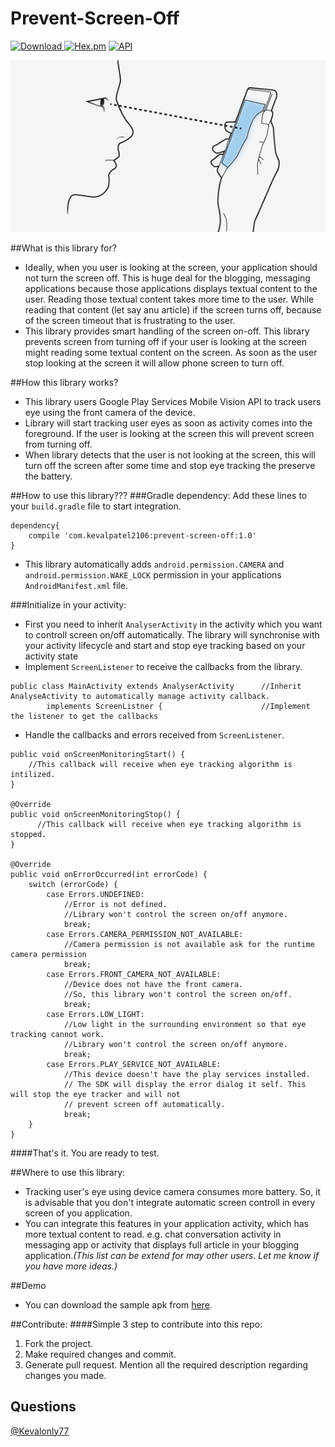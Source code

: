 # Prevent-Screen-Off

[ ![Download](https://api.bintray.com/packages/kevalpatel2106/maven/Prevent-Screen-Off/images/download.svg) ](https://bintray.com/kevalpatel2106/maven/Prevent-Screen-Off/_latestVersion) [![Hex.pm](https://img.shields.io/hexpm/l/plug.svg)](https://github.com/kevalpatel2106/UserAwareVideoView) [![API](https://img.shields.io/badge/API-15%2B-orange.svg?style=flat)](https://android-arsenal.com/api?level=15)

![Main image](/assets/Prevent_screen_off.gif)

##What is this library for?
- Ideally, when you user is looking at the screen, your application should not turn the screen off. This is huge deal for the blogging, messaging applications because those applications displays textual content to the user. Reading those textual content takes more time to the user. While reading that content (let say anu article) if the screen turns off, because of the screen timeout that is frustrating to the user.
- This library provides smart handling of the screen on-off. This library prevents screen from turning off if your user is looking at the screen might reading some textual content on the screen. As soon as the user stop looking at the screen it will allow phone screen to turn off.

##How this library works?
- This library users Google Play Services Mobile Vision API to track users eye using the front camera of the device. 
- Library will start tracking user eyes as soon as activity comes into the foreground. If the user is looking at the screen this will prevent screen from turning off.
- When library detects that the user is not looking at the screen, this will turn off the screen after some time and stop eye tracking the preserve the battery. 

##How to use this library???
###Gradle dependency:
Add these lines to your `build.gradle` file to start integration. 

```
dependency{
    compile 'com.kevalpatel2106:prevent-screen-off:1.0'
}
```
- This library automatically adds `android.permission.CAMERA` and `android.permission.WAKE_LOCK` permission in your applications `AndroidManifest.xml` file.

###Initialize in your activity:
- First you need to inherit `AnalyserActivity` in the activity which you want to controll screen on/off automatically. The library will synchronise with your activity lifecycle and start and stop eye tracking based on your activity state
- Implement `ScreenListener` to receive the callbacks from the library.
```
public class MainActivity extends AnalyserActivity      //Inherit AnalyseActivity to automatically manage activity callback.
        implements ScreenListner {                      //Implement the listener to get the callbacks
```

- Handle the callbacks and errors received from `ScreenListener`.
```
public void onScreenMonitoringStart() {
    //This callback will receive when eye tracking algorithm is intilized.
}

@Override
public void onScreenMonitoringStop() {
      //This callback will receive when eye tracking algorithm is stopped.
}

@Override
public void onErrorOccurred(int errorCode) {
    switch (errorCode) {
        case Errors.UNDEFINED:  
            //Error is not defined. 
            //Library won't control the screen on/off anymore.
            break;
        case Errors.CAMERA_PERMISSION_NOT_AVAILABLE:    
            //Camera permission is not available ask for the runtime camera permission
            break;
        case Errors.FRONT_CAMERA_NOT_AVAILABLE:     
            //Device does not have the front camera. 
            //So, this library won't control the screen on/off.
            break;
        case Errors.LOW_LIGHT:       
            //Low light in the surrounding environment so that eye tracking cannot work. 
            //Library won't control the screen on/off anymore. 
            break;
        case Errors.PLAY_SERVICE_NOT_AVAILABLE:     
            //This device doesn't have the play services installed.
            // The SDK will display the error dialog it self. This will stop the eye tracker and will not
            // prevent screen off automatically.
            break;
    }
}
```

####That's it. You are ready to test.

##Where to use this library:
- Tracking user's eye using device camera consumes more battery. So, it is advisable that you don't integrate automatic screen controll in every screen of you application.
- You can integrate this features in your application activity, which has more textual content to read. e.g. chat conversation activity in messaging app or activity that displays full article in your blogging application._(This list can be extend for may other users. Let me know if you have more ideas.)_

##Demo
- You can download the sample apk from [here](/apk/sample.apk).

##Contribute:
####Simple 3 step to contribute into this repo:

1. Fork the project. 
2. Make required changes and commit. 
3. Generate pull request. Mention all the required description regarding changes you made.

## Questions
[@Kevalonly77](https://twitter.com/Kevalonly77)

